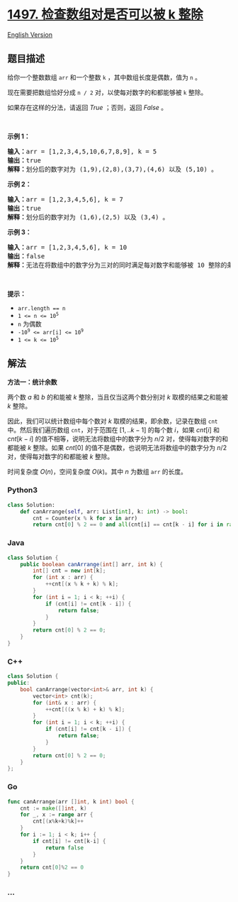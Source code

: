 # [1497. 检查数组对是否可以被 k 整除](https://leetcode.cn/problems/check-if-array-pairs-are-divisible-by-k)

[English Version](/solution/1400-1499/1497.Check%20If%20Array%20Pairs%20Are%20Divisible%20by%20k/README_EN.md)

## 题目描述

<!-- 这里写题目描述 -->

<p>给你一个整数数组 <code>arr</code> 和一个整数 <code>k</code> ，其中数组长度是偶数，值为 <code>n</code> 。</p>

<p>现在需要把数组恰好分成 <code>n /&nbsp;2</code> 对，以使每对数字的和都能够被 <code>k</code> 整除。</p>

<p>如果存在这样的分法，请返回 <em>True</em> ；否则，返回 <em>False</em> 。</p>

<p>&nbsp;</p>

<p><strong>示例 1：</strong></p>

<pre>
<strong>输入：</strong>arr = [1,2,3,4,5,10,6,7,8,9], k = 5
<strong>输出：</strong>true
<strong>解释：</strong>划分后的数字对为 (1,9),(2,8),(3,7),(4,6) 以及 (5,10) 。
</pre>

<p><strong>示例 2：</strong></p>

<pre>
<strong>输入：</strong>arr = [1,2,3,4,5,6], k = 7
<strong>输出：</strong>true
<strong>解释：</strong>划分后的数字对为 (1,6),(2,5) 以及 (3,4) 。
</pre>

<p><strong>示例 3：</strong></p>

<pre>
<strong>输入：</strong>arr = [1,2,3,4,5,6], k = 10
<strong>输出：</strong>false
<strong>解释：</strong>无法在将数组中的数字分为三对的同时满足每对数字和能够被 10 整除的条件。
</pre>

<p>&nbsp;</p>

<p><strong>提示：</strong></p>

<ul>
	<li><code>arr.length == n</code></li>
	<li><code>1 &lt;= n &lt;= 10<sup>5</sup></code></li>
	<li><code>n</code> 为偶数<meta charset="UTF-8" /></li>
	<li><code>-10<sup>9</sup>&nbsp;&lt;= arr[i] &lt;= 10<sup>9</sup></code></li>
	<li><code>1 &lt;= k &lt;= 10<sup>5</sup></code></li>
</ul>

## 解法

<!-- 这里可写通用的实现逻辑 -->

**方法一：统计余数**

两个数 $a$ 和 $b$ 的和能被 $k$ 整除，当且仅当这两个数分别对 $k$ 取模的结果之和能被 $k$ 整除。

因此，我们可以统计数组中每个数对 $k$ 取模的结果，即余数，记录在数组 `cnt` 中。然后我们遍历数组 `cnt`，对于范围在 $[1,..k-1]$ 的每个数 $i$，如果 $cnt[i]$ 和 $cnt[k-i]$ 的值不相等，说明无法将数组中的数字分为 $n/2$ 对，使得每对数字的和都能被 $k$ 整除。如果 $cnt[0]$ 的值不是偶数，也说明无法将数组中的数字分为 $n/2$ 对，使得每对数字的和都能被 $k$ 整除。

时间复杂度 $O(n)$，空间复杂度 $O(k)$。其中 $n$ 为数组 `arr` 的长度。

<!-- tabs:start -->

### **Python3**

<!-- 这里可写当前语言的特殊实现逻辑 -->

```python
class Solution:
    def canArrange(self, arr: List[int], k: int) -> bool:
        cnt = Counter(x % k for x in arr)
        return cnt[0] % 2 == 0 and all(cnt[i] == cnt[k - i] for i in range(1, k))
```

### **Java**

<!-- 这里可写当前语言的特殊实现逻辑 -->

```java
class Solution {
    public boolean canArrange(int[] arr, int k) {
        int[] cnt = new int[k];
        for (int x : arr) {
            ++cnt[(x % k + k) % k];
        }
        for (int i = 1; i < k; ++i) {
            if (cnt[i] != cnt[k - i]) {
                return false;
            }
        }
        return cnt[0] % 2 == 0;
    }
}
```

### **C++**

```cpp
class Solution {
public:
    bool canArrange(vector<int>& arr, int k) {
        vector<int> cnt(k);
        for (int& x : arr) {
            ++cnt[((x % k) + k) % k];
        }
        for (int i = 1; i < k; ++i) {
            if (cnt[i] != cnt[k - i]) {
                return false;
            }
        }
        return cnt[0] % 2 == 0;
    }
};
```

### **Go**

```go
func canArrange(arr []int, k int) bool {
	cnt := make([]int, k)
	for _, x := range arr {
		cnt[(x%k+k)%k]++
	}
	for i := 1; i < k; i++ {
		if cnt[i] != cnt[k-i] {
			return false
		}
	}
	return cnt[0]%2 == 0
}
```

### **...**

```

```

<!-- tabs:end -->
